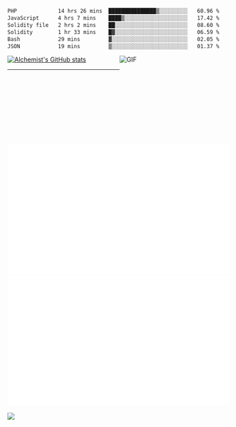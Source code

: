 <!--START_SECTION:waka-->

```text
PHP             14 hrs 26 mins  ███████████████▒░░░░░░░░░   60.96 %
JavaScript      4 hrs 7 mins    ████▒░░░░░░░░░░░░░░░░░░░░   17.42 %
Solidity file   2 hrs 2 mins    ██░░░░░░░░░░░░░░░░░░░░░░░   08.60 %
Solidity        1 hr 33 mins    █▓░░░░░░░░░░░░░░░░░░░░░░░   06.59 %
Bash            29 mins         ▓░░░░░░░░░░░░░░░░░░░░░░░░   02.05 %
JSON            19 mins         ▒░░░░░░░░░░░░░░░░░░░░░░░░   01.37 %
```

<!--END_SECTION:waka-->

[![Alchemist's GitHub stats](https://github-readme-stats.vercel.app/api?username=DrMaxis&show_icons=true&theme=outrun&count_private=true)](#)
<img align="right" alt="GIF" src="https://user-images.githubusercontent.com/5355808/139111924-210cc6fa-9fb1-4dac-929d-6324a5836a92.gif" width="250" height="200" />
<hr />

![](https://raw.githubusercontent.com/DrMaxis/github-stats-transparent/output/generated/overview.svg)
![](https://raw.githubusercontent.com/DrMaxis/github-stats-transparent/output/generated/languages.svg)

 
<a href="https://count.getloli.com/"><img src="https://count.getloli.com/get/@:maxis-the-alchemist?theme=rule34"></a>
<!-- https://count.getloli.com/get/@alchemist?theme=rule34 -->
<br>
